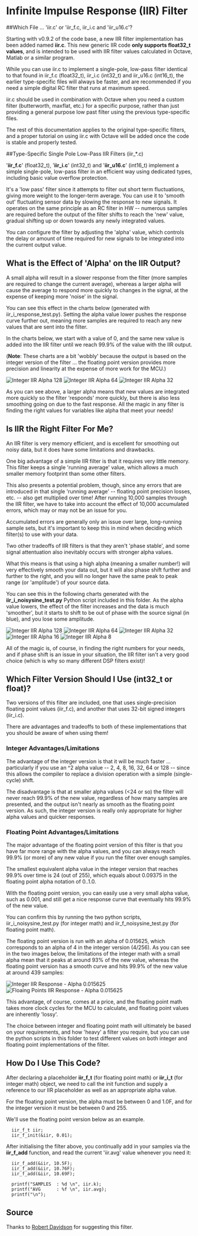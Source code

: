 # Infinite Impulse Response (IIR) Filter #

##Which File ... 'iir.c' or 'iir\_f.c, iir\_i.c and 'iir\_u16.c'?

Starting with v0.9.2 of the code base, a new IIR filter implementation has been added named **iir.c**.  This new generic IIR code **only supports float32_t values**, and is intended to be used with IIR filter values calculated in Octave, Matlab or a similar program.

While you can use iir.c to implement a single-pole, low-pass filter identical to that found in iir\_f.c (float32\_t), iir\_i.c (int32\_t) and iir\_u16.c (int16\_t), the earlier type-specific files will always be faster, and are recommended if you need a simple digital RC filter that runs at maximum speed.

iir.c should be used in combination with Octave when you need a custom filter (butterworth, maxflat, etc.) for a specific purpose, rather than just providing a general purpose low past filter using the previous type-specific files.

The rest of this documentation applies to the original type-specific filters, and a proper tutorial on using iir.c with Octave will be added once the code is stable and properly tested.

##Type-Specific Single Pole Low-Pass IIR Filters (iir_\*.c)

'**iir\_f.c**' (float32\_t), '**iir\_i.c**' (int32\_t) and '**iir\_u16.c**' (int16\_t) implement a simple single-pole, low-pass filter in an efficient way using dedicated types, including basic value overflow protection. 

It's a 'low pass' filter since it attempts to filter out short term fluctuations, giving more weight to the longer-term average. You can use it to 'smooth out' fluctuating sensor data by slowing the response to new signals. It operates on the same principle as an RC filter in HW -- numerous samples are required before the output of the filter shifts to reach the 'new' value, gradual shifting up or down towards any newly integrated values.

You can configure the filter by adjusting the 'alpha' value, which controls the delay or amount of time required for new signals to be integrated into the current output value.

## What is the Effect of 'Alpha' on the IIR Output? ##

A small alpha will result in a slower response from the filter (more samples are required to change the current average), whereas a larger alpha will cause the average to respond more quickly to changes in the signal, at the expense of keeping more 'noise' in the signal.

You can see this effect in the charts below (generated with iir_i_response_test.py).  Setting the alpha value lower pushes the response curve further out, meaning more samples are required to reach any new values that are sent into the filter.

In the charts below, we start with a value of 0, and the same new value is added into the IIR filter until we reach 99.9% of the value with the IIR output.

(**Note**: These charts are a bit 'wobbly' because the output is based on the integer version of the filter ... the floating point version provides more precision and linearity at the expense of more work for the MCU.)

![Integer IIR Alpha 128](images/integer_responsecurve_alpha_128.png?raw=true)
![Integer IIR Alpha 64](images/integer_responsecurve_alpha_64.png?raw=true)
![Integer IIR Alpha 32](images/integer_responsecurve_alpha_32.png?raw=true)

As you can see above, a larger alpha means that new values are integrated more quickly so the filter 'responds' more quickly, but there is also less smoothing going on due to the fast response.  All the magic in any filter is finding the right values for variables like alpha that meet your needs!

## Is IIR the Right Filter For Me? ##

An IIR filter is very memory efficient, and is excellent for smoothing out noisy data, but it does have some limitations and drawbacks.

One big advantage of a simple IIR filter is that it requires very little memory. This filter keeps a single 'running average' value, which allows a much smaller memory footprint than some other filters. 

This also presents a potential problem, though, since any errors that are introduced in that single 'running average' -- floating point precision losses, etc. -- also get multiplied over time! After running 10,000 samples through the IIR filter, we have to take into account the effect of 10,000 accumulated errors, which may or may not be an issue for you.

Accumulated errors are generally only an issue over large, long-running sample sets, but it's important to keep this in mind when deciding which filter(s) to use with your data.

Two other tradeoffs of IIR filters is that they aren't 'phase stable', and some signal attentuation also inevitably occurs with stronger alpha values.

What this means is that using a high alpha (meaning a smaller number!) will very effectively smooth your data out, but it will also phase shift further and further to the right, and you will no longer have the same peak to peak range (or 'amplitude') of your source data.

You can see this in the following charts generated with the **iir\_i\_noisysine\_test.py** Python script included in this folder.  As the alpha value lowers, the effect of the filter increases and the data is much 'smoother', but it starts to shift to be out of phase with the source signal (in blue), and you lose some amplitude.

![Integer IIR Alpha 128](images/integer_sinewave_alpha_128.png?raw=true)
![Integer IIR Alpha 64](images/integer_sinewave_alpha_64.png?raw=true)
![Integer IIR Alpha 32](images/integer_sinewave_alpha_32.png?raw=true)
![Integer IIR Alpha 16](images/integer_sinewave_alpha_16.png?raw=true)
![Integer IIR Alpha 8](images/integer_sinewave_alpha_8.png?raw=true)

All of the magic is, of course, in finding the right numbers for your needs, and if phase shift is an issue in your situation, the IIR filter isn't a very good choice (which is why so many different DSP filters exist)!

## Which Filter Version Should I Use (int32_t or float)? ##

Two versions of this filter are included, one that uses single-precision floating point values (iir_f.c), and another that uses 32-bit signed integers (iir_i.c).

There are advantages and tradeoffs to both of these implementations that you should be aware of when using them!

### Integer Advantages/Limitations ###

The advantage of the integer version is that it will be much faster ... particularly if you use an ^2 alpha value -- 2, 4, 8, 16, 32, 64 or 128 -- since this allows the compiler to replace a division operation with a simple (single-cycle) shift.

The disadvantage is that at smaller alpha values (<24 or so) the filter will never reach 99.9% of the new value, regardless of how many samples are presented, and the output isn't nearly as smooth as the floating point version.  As such, the integer version is really only appropriate for higher alpha values and quicker responses.

### Floating Point Advantages/Limitations ###

The major advantage of the floating point version of this filter is that you have far more range with the alpha values, and you can always reach 99.9% (or more) of any new value if you run the filter over enough samples.  

The smallest equivalent alpha value in the integer version that reaches 99.9% over time is 24 (out of 255), which equals about 0.09375 in the floating point alpha notation of 0..1.0.

With the floating point version, you can easily use a very small alpha value, such as 0.001, and still get a nice response curve that eventually hits 99.9% of the new value.

You can confirm this by running the two python scripts, iir_i_noisysine_test.py (for integer math) and iir_f_noisysine_test.py (for floating point math).

The floating point version is run with an alpha of 0.015625, which corresponds to an alpha of 4 in the integer version (4/256).  As you can see in the two images below, the limitations of the integer math with a small alpha mean that it peaks at around 93% of the new value, whereas the floating point version has a smooth curve and hits 99.9% of the new value at around 439 samples:

![Integer IIR Response - Alpha 0.015625](images/integer_response_alpha_4.png?raw=true)
![Floaing Points IIR Response - Alpha 0.015625](images/float_response_alpha_0_015625.png?raw=true)

This advantage, of course, comes at a price, and the floating point math takes more clock cycles for the MCU to calculate, and floating point values are inherently 'lossy'.  

The choice between integer and floating point math will ultimately be based on your requirements, and how 'heavy' a filter you require, but you can use the python scripts in this folder to test different values on both integer and floating point implementations of the filter.

## How Do I Use This Code? ##

After declaring a placeholder **iir\_f\_t** (for floating point math) or **iir\_i\_t** (for integer math) object, we need to call the init function and supply a reference to our IIR placeholder as well as an appropriate alpha value.

For the floating point version, the alpha must be between 0 and 1.0F, and for the integer version it must be between 0 and 255.

We'll use the floating point version below as an example.
```
  iir_f_t iir;
  iir_f_init(&iir, 0.01);
```
After initialising the filter above, you continually add in your samples via the **iir\_f\_add** function, and read the current 'iir.avg' value whenever you need it:
```
  iir_f_add(&iir, 10.5F);
  iir_f_add(&iir, 10.76F);
  iir_f_add(&iir, 10.69F);

  printf("SAMPLES  : %d \n", iir.k);
  printf("AVG      : %f \n", iir.avg);
  printf("\n");
```

## Source ##

Thanks to [Robert Davidson](http://www.ambientsensors.com/about/) for suggesting this filter.
